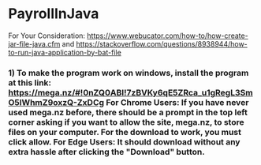 # PayrollInJava

For Your Consideration: https://www.webucator.com/how-to/how-create-jar-file-java.cfm and https://stackoverflow.com/questions/8938944/how-to-run-java-application-by-bat-file

### 1) To make the program work on windows, install the program at this link: https://mega.nz/#!0nZQ0ABI!7zBVKy6qE5ZRca_u1gRegL3SmO5lWhmZ9oxzQ-ZxDCg For Chrome Users: If you have never used mega.nz before, there should be a prompt in the top left corner asking if you want to allow the site, mega.nz, to store files on your computer. For the download to work, you must click allow. For Edge Users: It should download without any extra hassle after clicking the "Download" button.
